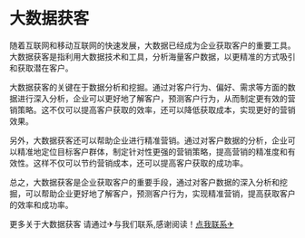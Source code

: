 # 大数据获客

随着互联网和移动互联网的快速发展，大数据已经成为企业获取客户的重要工具。大数据获客是指利用大数据技术和工具，分析海量客户数据，以更精准的方式吸引和获取潜在客户。

大数据获客的关键在于数据分析和挖掘。通过对客户行为、偏好、需求等方面的数据进行深入分析，企业可以更好地了解客户，预测客户行为，从而制定更有效的营销策略。这不仅可以提高客户获取的效率，还可以降低获取成本，实现更好的营销效果。

另外，大数据获客还可以帮助企业进行精准营销。通过对客户数据的分析，企业可以精准地定位目标客户群体，制定针对性更强的营销策略，提高营销的精准度和有效性。这样不仅可以节约营销成本，还可以提高客户获取的成功率。

总之，大数据获客是企业获取客户的重要手段，通过对客户数据的深入分析和挖掘，可以帮助企业更好地了解客户，预测客户行为，实现精准营销，提高获取客户的效率和成功率。

更多关于大数据获客 请通过✈与我们联系,感谢阅读！[点我联系✈](https://www.G208.com)